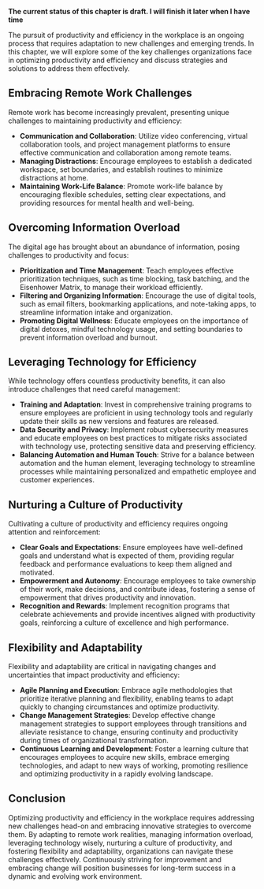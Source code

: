 **The current status of this chapter is draft. I will finish it later when I have time**

The pursuit of productivity and efficiency in the workplace is an ongoing process that requires adaptation to new challenges and emerging trends. In this chapter, we will explore some of the key challenges organizations face in optimizing productivity and efficiency and discuss strategies and solutions to address them effectively.

Embracing Remote Work Challenges
--------------------------------

Remote work has become increasingly prevalent, presenting unique challenges to maintaining productivity and efficiency:

* **Communication and Collaboration**: Utilize video conferencing, virtual collaboration tools, and project management platforms to ensure effective communication and collaboration among remote teams.
* **Managing Distractions**: Encourage employees to establish a dedicated workspace, set boundaries, and establish routines to minimize distractions at home.
* **Maintaining Work-Life Balance**: Promote work-life balance by encouraging flexible schedules, setting clear expectations, and providing resources for mental health and well-being.

Overcoming Information Overload
-------------------------------

The digital age has brought about an abundance of information, posing challenges to productivity and focus:

* **Prioritization and Time Management**: Teach employees effective prioritization techniques, such as time blocking, task batching, and the Eisenhower Matrix, to manage their workload efficiently.
* **Filtering and Organizing Information**: Encourage the use of digital tools, such as email filters, bookmarking applications, and note-taking apps, to streamline information intake and organization.
* **Promoting Digital Wellness**: Educate employees on the importance of digital detoxes, mindful technology usage, and setting boundaries to prevent information overload and burnout.

Leveraging Technology for Efficiency
------------------------------------

While technology offers countless productivity benefits, it can also introduce challenges that need careful management:

* **Training and Adaptation**: Invest in comprehensive training programs to ensure employees are proficient in using technology tools and regularly update their skills as new versions and features are released.
* **Data Security and Privacy**: Implement robust cybersecurity measures and educate employees on best practices to mitigate risks associated with technology use, protecting sensitive data and preserving efficiency.
* **Balancing Automation and Human Touch**: Strive for a balance between automation and the human element, leveraging technology to streamline processes while maintaining personalized and empathetic employee and customer experiences.

Nurturing a Culture of Productivity
-----------------------------------

Cultivating a culture of productivity and efficiency requires ongoing attention and reinforcement:

* **Clear Goals and Expectations**: Ensure employees have well-defined goals and understand what is expected of them, providing regular feedback and performance evaluations to keep them aligned and motivated.
* **Empowerment and Autonomy**: Encourage employees to take ownership of their work, make decisions, and contribute ideas, fostering a sense of empowerment that drives productivity and innovation.
* **Recognition and Rewards**: Implement recognition programs that celebrate achievements and provide incentives aligned with productivity goals, reinforcing a culture of excellence and high performance.

Flexibility and Adaptability
----------------------------

Flexibility and adaptability are critical in navigating changes and uncertainties that impact productivity and efficiency:

* **Agile Planning and Execution**: Embrace agile methodologies that prioritize iterative planning and flexibility, enabling teams to adapt quickly to changing circumstances and optimize productivity.
* **Change Management Strategies**: Develop effective change management strategies to support employees through transitions and alleviate resistance to change, ensuring continuity and productivity during times of organizational transformation.
* **Continuous Learning and Development**: Foster a learning culture that encourages employees to acquire new skills, embrace emerging technologies, and adapt to new ways of working, promoting resilience and optimizing productivity in a rapidly evolving landscape.

Conclusion
----------

Optimizing productivity and efficiency in the workplace requires addressing new challenges head-on and embracing innovative strategies to overcome them. By adapting to remote work realities, managing information overload, leveraging technology wisely, nurturing a culture of productivity, and fostering flexibility and adaptability, organizations can navigate these challenges effectively. Continuously striving for improvement and embracing change will position businesses for long-term success in a dynamic and evolving work environment.
